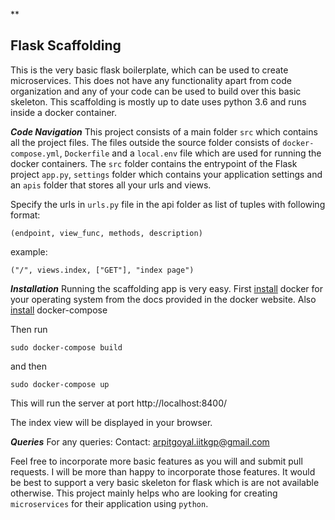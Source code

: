 **

## Flask Scaffolding

This is the very basic flask boilerplate, which can be used to create microservices. This does not have any functionality apart from code organization and any of your code can be used to build over this basic skeleton. This scaffolding is mostly up to date uses python 3.6 and runs inside a docker container.

***Code Navigation***
This project consists of a main folder `src` which contains all the project files. The files outside the source folder consists of `docker-compose.yml`, `Dockerfile` and a `local.env` file which are used for running the docker containers. The `src` folder contains the entrypoint of the Flask project `app.py`, `settings` folder which contains your application settings and an `apis` folder that stores all your urls and views.

Specify the urls in `urls.py` file in the api folder as list of tuples with following format:

    (endpoint, view_func, methods, description)
example:

    ("/", views.index, ["GET"], "index page")

***Installation***
Running the scaffolding app is very easy. First [install](https://docs.docker.com/install/) docker for your operating system from the docs provided in the docker website. Also [install](https://docs.docker.com/compose/install/) docker-compose

Then run

    sudo docker-compose build
and then

    sudo docker-compose up
This will run the server at port http://localhost:8400/

The index view will be displayed in your browser.

***Queries***
For any queries:
Contact: arpitgoyal.iitkgp@gmail.com

Feel free to incorporate more basic features as you will and submit pull requests. I will be more than happy to incorporate those features. It would be best to support a very basic skeleton for flask which is are not available otherwise. This project mainly helps who are looking for creating `microservices` for their application using `python`.

